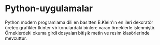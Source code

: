 # Python-uygulamalar
Python modern programlama dili en basitten B.Klein'ın en ileri dekoratör üreteç grafikler tkinter vb konulardaki binlere varan örneklerle işlenmiştir.
Örneklerdeki okuma girdi dosyaları bitişik metin ve resim klasörlerinde mevcuttur.
